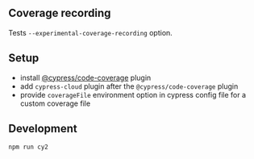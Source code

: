 ## Coverage recording

Tests `--experimental-coverage-recording` option.

## Setup

- install [@cypress/code-coverage](https://www.npmjs.com/package/@cypress/code-coverage) plugin
- add `cypress-cloud` plugin after the `@cypress/code-coverage` plugin
- provide `coverageFile` environment option in cypress config file for a custom coverage file

## Development

```bash
npm run cy2
```